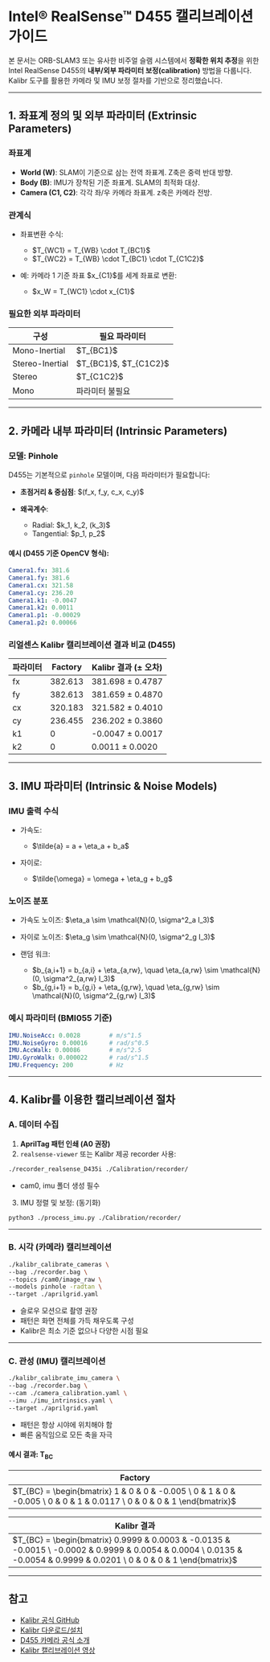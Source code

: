 # Intel® RealSense™ D455 캘리브레이션 가이드

본 문서는 ORB-SLAM3 또는 유사한 비주얼 슬램 시스템에서 **정확한 위치 추정**을 위한 Intel RealSense D455의 **내부/외부 파라미터 보정(calibration)** 방법을 다룹니다. Kalibr 도구를 활용한 카메라 및 IMU 보정 절차를 기반으로 정리했습니다.

---

## 1. 좌표계 정의 및 외부 파라미터 (Extrinsic Parameters)

### 좌표계

* **World (W)**: SLAM이 기준으로 삼는 전역 좌표계. Z축은 중력 반대 방향.
* **Body (B)**: IMU가 장착된 기준 좌표계. SLAM의 최적화 대상.
* **Camera (C1, C2)**: 각각 좌/우 카메라 좌표계. z축은 카메라 전방.

### 관계식

* 좌표변환 수식:

  * \$T\_{WC1} = T\_{WB} \cdot T\_{BC1}\$
  * \$T\_{WC2} = T\_{WB} \cdot T\_{BC1} \cdot T\_{C1C2}\$

* 예: 카메라 1 기준 좌표 \$x\_{C1}\$를 세계 좌표로 변환:

  * \$x\_W = T\_{WC1} \cdot x\_{C1}\$

### 필요한 외부 파라미터

| 구성              | 필요 파라미터                     |
| --------------- | --------------------------- |
| Mono-Inertial   | \$T\_{BC1}\$                |
| Stereo-Inertial | \$T\_{BC1}\$, \$T\_{C1C2}\$ |
| Stereo          | \$T\_{C1C2}\$               |
| Mono            | 파라미터 불필요                    |

---

## 2. 카메라 내부 파라미터 (Intrinsic Parameters)

### 모델: **Pinhole**

D455는 기본적으로 `pinhole` 모델이며, 다음 파라미터가 필요합니다:

* **초점거리 & 중심점**: \$(f\_x, f\_y, c\_x, c\_y)\$
* **왜곡계수**:

  * Radial: \$k\_1, k\_2, (k\_3)\$
  * Tangential: \$p\_1, p\_2\$

#### 예시 (D455 기준 OpenCV 형식):

```yaml
Camera1.fx: 381.6
Camera1.fy: 381.6
Camera1.cx: 321.58
Camera1.cy: 236.20
Camera1.k1: -0.0047
Camera1.k2: 0.0011
Camera1.p1: -0.00029
Camera1.p2: 0.00066
```

### 리얼센스 Kalibr 캘리브레이션 결과 비교 (D455)

| 파라미터 | Factory | Kalibr 결과 (± 오차) |
| ---- | ------- | ---------------- |
| fx   | 382.613 | 381.698 ± 0.4787 |
| fy   | 382.613 | 381.659 ± 0.4870 |
| cx   | 320.183 | 321.582 ± 0.4010 |
| cy   | 236.455 | 236.202 ± 0.3860 |
| k1   | 0       | -0.0047 ± 0.0017 |
| k2   | 0       | 0.0011 ± 0.0020  |

---

## 3. IMU 파라미터 (Intrinsic & Noise Models)

### IMU 출력 수식

* 가속도:

  * \$\tilde{a} = a + \eta\_a + b\_a\$
* 자이로:

  * \$\tilde{\omega} = \omega + \eta\_g + b\_g\$

### 노이즈 분포

* 가속도 노이즈: \$\eta\_a \sim \mathcal{N}(0, \sigma^2\_a I\_3)\$
* 자이로 노이즈: \$\eta\_g \sim \mathcal{N}(0, \sigma^2\_g I\_3)\$
* 랜덤 워크:

  * \$b\_{a,i+1} = b\_{a,i} + \eta\_{a,rw}, \quad \eta\_{a,rw} \sim \mathcal{N}(0, \sigma^2\_{a,rw} I\_3)\$
  * \$b\_{g,i+1} = b\_{g,i} + \eta\_{g,rw}, \quad \eta\_{g,rw} \sim \mathcal{N}(0, \sigma^2\_{g,rw} I\_3)\$

### 예시 파라미터 (BMI055 기준)

```yaml
IMU.NoiseAcc: 0.0028        # m/s^1.5
IMU.NoiseGyro: 0.00016      # rad/s^0.5
IMU.AccWalk: 0.00086        # m/s^2.5
IMU.GyroWalk: 0.000022      # rad/s^1.5
IMU.Frequency: 200          # Hz
```

---

## 4. Kalibr를 이용한 캘리브레이션 절차

### A. 데이터 수집

1. **AprilTag 패턴 인쇄 (A0 권장)**
2. `realsense-viewer` 또는 Kalibr 제공 recorder 사용:

```bash
./recorder_realsense_D435i ./Calibration/recorder/
```

* cam0, imu 폴더 생성 필수

3. IMU 정렬 및 보정: (동기화)

```bash
python3 ./process_imu.py ./Calibration/recorder/
```

---

### B. 시각 (카메라) 캘리브레이션

```bash
./kalibr_calibrate_cameras \
--bag ./recorder.bag \
--topics /cam0/image_raw \
--models pinhole -radtan \
--target ./aprilgrid.yaml
```

* 슬로우 모션으로 촬영 권장
* 패턴은 화면 전체를 가득 채우도록 구성
* Kalibr은 최소 기준 없으나 다양한 시점 필요

---

### C. 관성 (IMU) 캘리브레이션

```bash
./kalibr_calibrate_imu_camera \
--bag ./recorder.bag \
--cam ./camera_calibration.yaml \
--imu ./imu_intrinsics.yaml \
--target ./aprilgrid.yaml
```

* 패턴은 항상 시야에 위치해야 함
* 빠른 움직임으로 모든 축을 자극

#### 예시 결과: T<sub>BC</sub>

| Factory                                                                                                                  |
| ------------------------------------------------------------------------------------------------------------------------ |
| \$T\_{BC} = \begin{bmatrix} 1 & 0 & 0 & -0.005 \ 0 & 1 & 0 & -0.005 \ 0 & 0 & 1 & 0.0117 \ 0 & 0 & 0 & 1 \end{bmatrix}\$ |

| Kalibr 결과                                                                                                                                                                 |
| ------------------------------------------------------------------------------------------------------------------------------------------------------------------------- |
| \$T\_{BC} = \begin{bmatrix} 0.9999 & 0.0003 & -0.0135 & -0.0015 \ -0.0002 & 0.9999 & 0.0054 & 0.0004 \ 0.0135 & -0.0054 & 0.9999 & 0.0201 \ 0 & 0 & 0 & 1 \end{bmatrix}\$ |

---

## 참고

* [Kalibr 공식 GitHub](https://github.com/ethz-asl/kalibr)
* [Kalibr 다운로드/설치](https://github.com/ethz-asl/kalibr/wiki/downloads)
* [D455 카메라 공식 소개](https://www.intelrealsense.com/depth-camera-d455/)
* [Kalibr 캘리브레이션 영상](https://youtu.be/R_K9-O4ool8)


